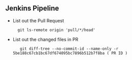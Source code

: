 ## Jenkins Pipeline





  - List out the Pull Request 

          git ls-remote origin 'pull/*/head'

  - List out the changed files in PR

           git diff-tree --no-commit-id --name-only -r 5be188c67cb1bc67df674095bc7896b512b7f8ba ( PR ID )
           
